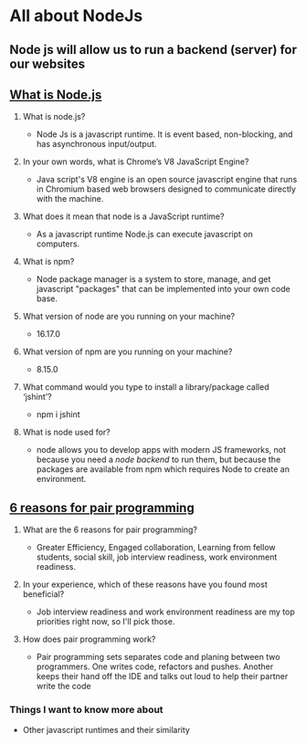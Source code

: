 # All about NodeJs

## Node js will allow us to run a backend (server) for our websites

## [What is Node.js](https://www.sitepoint.com/an-introduction-to-node-js)

1. What is node.js?

   - Node Js is a javascript runtime. It is event based, non-blocking, and has asynchronous input/output.

2. In your own words, what is Chrome’s V8 JavaScript Engine?

   - Java script's V8 engine is an open source javascript engine that runs in Chromium based web browsers designed to communicate directly with the machine.

3. What does it mean that node is a JavaScript runtime?

   - As a javascript runtime Node.js can execute javascript on computers.

4. What is npm?

   - Node package manager is a system to store, manage, and get javascript "packages" that can be implemented into your own code base.

5. What version of node are you running on your machine?

   - 16.17.0

6. What version of npm are you running on your machine?

   - 8.15.0

7. What command would you type to install a library/package called ‘jshint’?

   - npm i jshint

8. What is node used for?

   - node allows you to develop apps with modern JS frameworks, not because you need a _node backend_ to run them, but because the packages are available from npm which requires Node to create an environment.

## [6 reasons for pair programming](https://www.codefellows.org/blog/6-reasons-for-pair-programming/)

1. What are the 6 reasons for pair programming?

   - Greater Efficiency, Engaged collaboration, Learning from fellow students, social skill, job interview readiness, work environment readiness.

2. In your experience, which of these reasons have you found most beneficial?

   - Job interview readiness and work environment readiness are my top priorities right now, so I'll pick those.

3. How does pair programming work?

   - Pair programming sets separates code and planing between two programmers. One writes code, refactors and pushes. Another keeps their hand off the IDE and talks out loud to help their partner write the code

### Things I want to know more about

- Other javascript runtimes and their similarity
